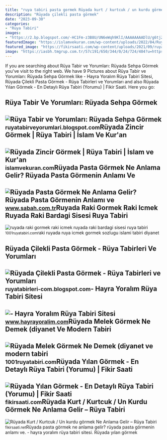 ```yaml
---
title: "ruya tabiri pasta gormek Rüyada kurt / kurtcuk / un kurdu görmek ne anlama gelir – rüya tabiri"
description: "Rüyada çilekli pasta görmek"
date: "2023-09-30"
categories:
- "Ruya Tabiri"
images:
- "https://2.bp.blogspot.com/-HC1Fm-z3B8U/UN6eWqh9KlI/AAAAAAAADlU/g6tjZNflbnE/s1600/ruyada+sehpa+gormek+silmek+kirilmasi+almak+satin+beyaz+cam+kirik+tahta+kirmak+zigon+sehpa+ortusu+eski+antika+ruya+tabiri+tabirleri+gormek.gif"
featuredImage: "https://islamvekuran.com/wp-content/uploads/2022/04/Ruyada-Zincir-Gormek-Ruya-Tabiri.png"
featured_image: "https://fikirsaati.com/wp-content/uploads/2021/09/ruyada-yilan-gormek-en-detayli-ruya-tabiri-yorumu.jpg"
image: "https://iasbh.tmgrup.com.tr/57c191/650/344/0/24/724/404?u=https://isbh.tmgrup.com.tr/sbh/2021/08/18/ruyada-pasta-gormek-ne-anlama-gelir-ruyada-pasta-yemek-anlami-nedir-1629290097835.jpg"
---
```


If you are searching about Rüya Tabir ve Yorumları: Rüyada Sehpa Görmek you've visit to the right web. We have 9 Pictures about Rüya Tabir ve Yorumları: Rüyada Sehpa Görmek like - Hayra Yoralım Rüya Tabiri Sitesi, Rüyada Çilekli Pasta Görmek - Rüya Tabirleri ve Yorumları and also Rüyada Yılan Görmek - En Detaylı Rüya Tabiri (Yorumu) | Fikir Saati. Here you go:

Rüya Tabir Ve Yorumları: Rüyada Sehpa Görmek
--------------------------------------------

 ![Rüya Tabir ve Yorumları: Rüyada Sehpa Görmek](https://2.bp.blogspot.com/-HC1Fm-z3B8U/UN6eWqh9KlI/AAAAAAAADlU/g6tjZNflbnE/s1600/ruyada+sehpa+gormek+silmek+kirilmasi+almak+satin+beyaz+cam+kirik+tahta+kirmak+zigon+sehpa+ortusu+eski+antika+ruya+tabiri+tabirleri+gormek.gif) <small>ruyatabirveyorumlari.blogspot.com</small>Rüyada Zincir Görmek | Rüya Tabiri | İslam Ve Kur'an
----------------------------------------------------

 ![Rüyada Zincir Görmek | Rüya Tabiri | İslam ve Kur'an](https://islamvekuran.com/wp-content/uploads/2022/04/Ruyada-Zincir-Gormek-Ruya-Tabiri.png) <small>islamvekuran.com</small>Rüyada Pasta Görmek Ne Anlama Gelir? Rüyada Pasta Görmenin Anlamı Ve
--------------------------------------------------------------------

 ![Rüyada Pasta Görmek Ne Anlama Gelir? Rüyada Pasta Görmenin Anlamı ve](https://iasbh.tmgrup.com.tr/57c191/650/344/0/24/724/404?u=https://isbh.tmgrup.com.tr/sbh/2021/08/18/ruyada-pasta-gormek-ne-anlama-gelir-ruyada-pasta-yemek-anlami-nedir-1629290097835.jpg) <small>www.sabah.com.tr</small>Ruyada Raki Gormek Raki Icmek Ruyada Raki Bardagi Sisesi Ruya Tabiri
--------------------------------------------------------------------

 ![ruyada raki gormek raki icmek ruyada raki bardagi sisesi ruya tabiri](https://1001ruyatabiri.com/wp-content/uploads/2017/11/ruyada-raki-gormek-raki-icmek-ruyada-raki-bardagi-sisesi-ruya-tabiri-1001ruyatabiri-diyanet-islami-ruya-sozlugu.JPG-768x484.jpg) <small>1001ruyatabiri.com</small>raki ruyada ruya icmek gormek sozlugu islami tabiri diyanet

Rüyada Çilekli Pasta Görmek - Rüya Tabirleri Ve Yorumları
---------------------------------------------------------

 ![Rüyada Çilekli Pasta Görmek - Rüya Tabirleri ve Yorumları](https://1.bp.blogspot.com/-sPy_R1dmORk/Xja639TfzLI/AAAAAAAAOTI/PRQBEKohjj8cZeqkErA70O_5rinDHH68wCLcBGAsYHQ/s1600/ruyada-cilekli-pasta-gormek.jpg) <small>ruyatabirleri-com.blogspot.com</small>- Hayra Yoralım Rüya Tabiri Sitesi
----------------------------------

 ![- Hayra Yoralım Rüya Tabiri Sitesi](https://www.hayrayoralim.com/wp-content/uploads/2018/07/ruyada-iskemle-gormek.jpg) <small>www.hayrayoralim.com</small>Rüyada Melek Görmek Ne Demek (diyanet Ve Modern Tabiri
------------------------------------------------------

 ![Rüyada Melek Görmek Ne Demek (diyanet ve modern tabiri](https://1001ruyatabiri.com/wp-content/uploads/2020/01/ruyada-melek-gormek-ne-demek-diyanet-ruya-tabirleri-sozlugu-1001ruyatabiri-768x432.jpg) <small>1001ruyatabiri.com</small>Rüyada Yılan Görmek - En Detaylı Rüya Tabiri (Yorumu) | Fikir Saati
-------------------------------------------------------------------

 ![Rüyada Yılan Görmek - En Detaylı Rüya Tabiri (Yorumu) | Fikir Saati](https://fikirsaati.com/wp-content/uploads/2021/09/ruyada-yilan-gormek-en-detayli-ruya-tabiri-yorumu.jpg) <small>fikirsaati.com</small>Rüyada Kurt / Kurtcuk / Un Kurdu Görmek Ne Anlama Gelir – Rüya Tabiri
---------------------------------------------------------------------

 ![Rüyada Kurt / Kurtcuk / Un kurdu görmek Ne Anlama Gelir – Rüya Tabiri](https://fikirsaati.net/wp-content/uploads/2023/06/Ruyada-Kurt-Kurtcuk-Un-kurdu-gormek-Ne-Anlama-Gelir-Ruya-Tabiri.jpg) <small>fikirsaati.net</small>Rüyada pasta görmek ne anlama gelir? rüyada pasta görmenin anlamı ve. - hayra yoralım rüya tabiri sitesi. Rüyada yılan görmek
